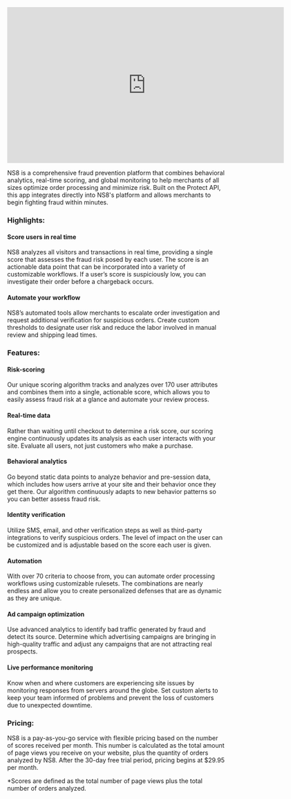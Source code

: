 <iframe src="https://player.vimeo.com/video/232721752?color=78c143&title=0&byline=0&portrait=0" width="640" height="360" frameborder="0" webkitallowfullscreen mozallowfullscreen allowfullscreen></iframe>

NS8 is a comprehensive fraud prevention platform that combines behavioral analytics, real-time scoring, and global monitoring to help merchants of all sizes optimize order processing and minimize risk. Built on the Protect API, this app integrates directly into NS8's platform and allows merchants to begin fighting fraud within minutes.

### Highlights: 

#### Score users in real time

NS8 analyzes all visitors and transactions in real time, providing a single score that assesses the fraud risk posed by each user. The score is an actionable data point that can be incorporated into a variety of customizable workflows. If a user’s score is suspiciously low, you can investigate their order before a chargeback occurs.

#### Automate your workflow

NS8’s automated tools allow merchants to escalate order investigation and request additional verification for suspicious orders. Create custom thresholds to designate user risk and reduce the labor involved in manual review and shipping lead times.

### Features:

#### Risk-scoring

Our unique scoring algorithm tracks and analyzes over 170 user attributes and combines them into a single, actionable score, which allows you to easily assess fraud risk at a glance and automate your review process.

#### Real-time data 

Rather than waiting until checkout to determine a risk score, our scoring engine continuously updates its analysis as each user interacts with your site. Evaluate all users, not just customers who make a purchase.

#### Behavioral analytics

Go beyond static data points to analyze behavior and pre-session data, which includes how users arrive at your site and their behavior once they get there. Our algorithm continuously adapts to new behavior patterns so you can better assess fraud risk.

#### Identity verification

Utilize SMS, email, and other verification steps as well as third-party integrations to verify suspicious orders. The level of impact on the user can be customized and is adjustable based on the score each user is given.

#### Automation

With over 70 criteria to choose from, you can automate order processing workflows using customizable rulesets. The combinations are nearly endless and allow you to create personalized defenses that are as dynamic as they are unique.

#### Ad campaign optimization

Use advanced analytics to identify bad traffic generated by fraud and detect its source. Determine which advertising campaigns are bringing in high-quality traffic and adjust any campaigns that are not attracting real prospects.

#### Live performance monitoring

Know when and where customers are experiencing site issues by monitoring responses from servers around the globe. Set custom alerts to keep your team informed of problems and prevent the loss of customers due to unexpected downtime.

### Pricing:

NS8 is a pay-as-you-go service with flexible pricing based on the number of scores received per month. This number is calculated as the total amount of page views you receive on your website, plus the quantity of orders analyzed by NS8. After the 30-day free trial period, pricing begins at $29.95 per month.

*Scores are defined as the total number of page views plus the total number of orders analyzed. 

